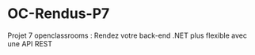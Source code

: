 # OC-Rendus-P7
Projet 7 openclassrooms : Rendez votre back-end .NET plus flexible avec une API REST
